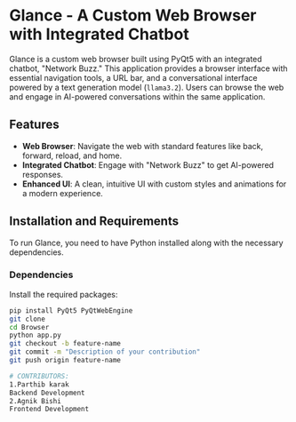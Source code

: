 # Glance - A Custom Web Browser with Integrated Chatbot

Glance is a custom web browser built using PyQt5 with an integrated chatbot, "Network Buzz." This application provides a browser interface with essential navigation tools, a URL bar, and a conversational interface powered by a text generation model (`llama3.2`). Users can browse the web and engage in AI-powered conversations within the same application.

## Features

- **Web Browser**: Navigate the web with standard features like back, forward, reload, and home.
- **Integrated Chatbot**: Engage with "Network Buzz" to get AI-powered responses.
- **Enhanced UI**: A clean, intuitive UI with custom styles and animations for a modern experience.

## Installation and Requirements

To run Glance, you need to have Python installed along with the necessary dependencies. 

### Dependencies

Install the required packages:

```bash
pip install PyQt5 PyQtWebEngine
git clone 
cd Browser
python app.py
git checkout -b feature-name
git commit -m "Description of your contribution"
git push origin feature-name

# CONTRIBUTORS:
1.Parthib karak
Backend Development
2.Agnik Bishi
Frontend Development


